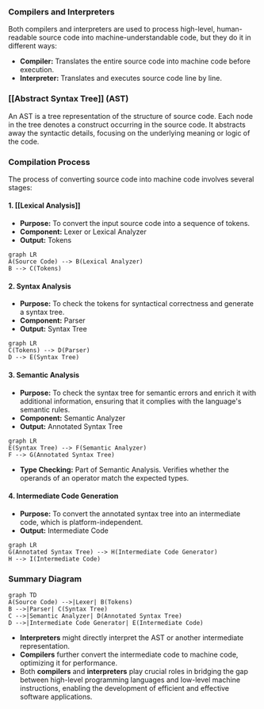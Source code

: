 ### Compilers and Interpreters

Both compilers and interpreters are used to process high-level, human-readable source code into machine-understandable code, but they do it in different ways:
- **Compiler:** Translates the entire source code into machine code before execution.
- **Interpreter:** Translates and executes source code line by line.

### [[Abstract Syntax Tree]] (AST)
An AST is a tree representation of the structure of source code. Each node in the tree denotes a construct occurring in the source code. It abstracts away the syntactic details, focusing on the underlying meaning or logic of the code.

### Compilation Process
The process of converting source code into machine code involves several stages:

#### 1. [[Lexical Analysis]]
- **Purpose:** To convert the input source code into a sequence of tokens.
- **Component:** Lexer or Lexical Analyzer
- **Output:** Tokens
```mermaid
graph LR
A(Source Code) --> B(Lexical Analyzer)
B --> C(Tokens)
```

#### 2. Syntax Analysis
- **Purpose:** To check the tokens for syntactical correctness and generate a syntax tree.
- **Component:** Parser
- **Output:** Syntax Tree
```mermaid
graph LR
C(Tokens) --> D(Parser)
D --> E(Syntax Tree)
```

#### 3. Semantic Analysis
- **Purpose:** To check the syntax tree for semantic errors and enrich it with additional information, ensuring that it complies with the language's semantic rules.
- **Component:** Semantic Analyzer
- **Output:** Annotated Syntax Tree
```mermaid
graph LR
E(Syntax Tree) --> F(Semantic Analyzer)
F --> G(Annotated Syntax Tree)
```

- **Type Checking:** Part of Semantic Analysis. Verifies whether the operands of an operator match the expected types.

#### 4. Intermediate Code Generation
- **Purpose:** To convert the annotated syntax tree into an intermediate code, which is platform-independent.
- **Output:** Intermediate Code
```mermaid
graph LR
G(Annotated Syntax Tree) --> H(Intermediate Code Generator)
H --> I(Intermediate Code)
```

### Summary Diagram
```mermaid
graph TD
A(Source Code) -->|Lexer| B(Tokens)
B -->|Parser| C(Syntax Tree)
C -->|Semantic Analyzer| D(Annotated Syntax Tree)
D -->|Intermediate Code Generator| E(Intermediate Code)
```

- **Interpreters** might directly interpret the AST or another intermediate representation.
- **Compilers** further convert the intermediate code to machine code, optimizing it for performance. 
- Both **compilers** and **interpreters** play crucial roles in bridging the gap between high-level programming languages and low-level machine instructions, enabling the development of efficient and effective software applications.